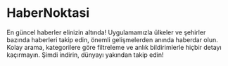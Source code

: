 # HaberNoktasi
En güncel haberler elinizin altında! Uygulamamızla ülkeler ve şehirler bazında haberleri takip edin, önemli gelişmelerden anında haberdar olun. Kolay arama, kategorilere göre filtreleme ve anlık bildirimlerle hiçbir detayı kaçırmayın. Şimdi indirin, dünyayı yakından takip edin!
